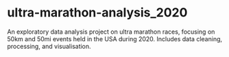 # ultra-marathon-analysis_2020
An exploratory data analysis project on ultra marathon races, focusing on 50km and 50mi events held in the USA during 2020. Includes data cleaning, processing, and visualisation.
